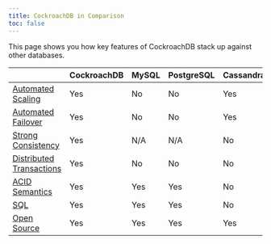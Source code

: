 ```yaml
---
title: CockroachDB in Comparison
toc: false
---
```


This page shows you how key features of CockroachDB stack up against other databases. 

| | CockroachDB | MySQL | PostgreSQL | Cassandra | HBase | MongoDB | Riak 
--|--|--|--|--|--|--|--
[Automated Scaling](frequently-asked-questions.html#how-does-cockroachdb-scale) | Yes | No | No | Yes | Yes  | Yes | Yes 
[Automated Failover](frequently-asked-questions.html#how-does-cockroachdb-survive-failures) | Yes | No | No | Yes | Yes | Yes | Yes 
[Strong Consistency](frequently-asked-questions.html#how-is-cockroachdb-strongly-consistent) | Yes | N/A | N/A | No | No | No | No   
[Distributed Transactions](frequently-asked-questions.html#does-cockroachdb-support-distributed-transactions)| Yes | No | No | No | No | No | No 
[ACID Semantics](frequently-asked-questions#does-cockroachdb-have-acid-semantics) | Yes | Yes | Yes | No | Row-only | Document-only | No   
[SQL](frequently-asked-questions.html#why-is-cockroachdb-sql)| Yes | Yes | Yes | No | No | No | No 
[Open Source](contribute-to-cockroachdb.html)| Yes | Yes | Yes | Yes | Yes | Yes | Yes 

<!--<script>
$(document).ready(function(){
    $('[data-toggle="tooltip"]').tooltip(); 
});
</script>

<a href="#" data-toggle="tooltip" title="Test">Read from any Replica</a>-->